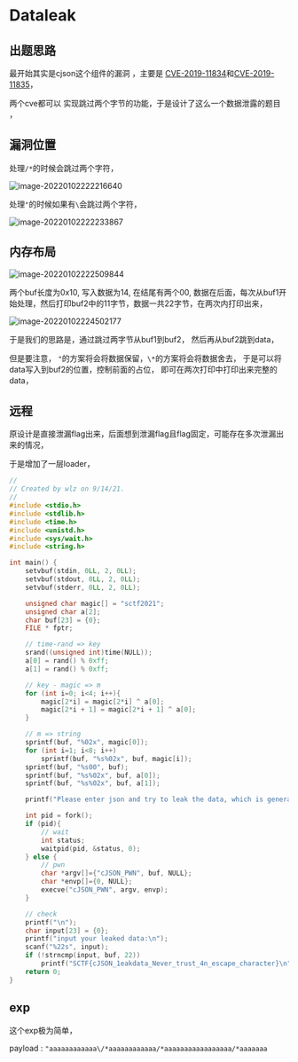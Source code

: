 # Dataleak 

## 出题思路

最开始其实是cjson这个组件的漏洞 ，主要是 [CVE-2019-11834](https://github.com/DaveGamble/cJSON/issues/337)和[CVE-2019-11835](https://github.com/DaveGamble/cJSON/issues/338)，

两个cve都可以 实现跳过两个字节的功能，于是设计了这么一个数据泄露的题目 ，

## 漏洞位置

处理`/*`的时候会跳过两个字符， 

![image-20220102222216640](https://s2.loli.net/2022/01/02/e6srBoGQUD3bYuV.png)

处理`"`的时候如果有`\`会跳过两个字符，

![image-20220102222233867](https://s2.loli.net/2022/01/02/VLIBKDjrwqmAC6G.png)

## 内存布局

![image-20220102222509844](https://s2.loli.net/2022/01/02/8GBscmvkDXnhRxF.png)

两个buf长度为0x10, 写入数据为14, 在结尾有两个00, 数据在后面，每次从buf1开始处理，然后打印buf2中的11字节，数据一共22字节，在两次内打印出来，



![image-20220102224502177](https://s2.loli.net/2022/01/02/xN6TqbmXndYoksv.png)

于是我们的思路是，通过跳过两字节从buf1到buf2， 然后再从buf2跳到data， 

但是要注意， `"`的方案将会将数据保留，`\*`的方案将会将数据舍去， 于是可以将data写入到buf2的位置，控制前面的占位， 即可在两次打印中打印出来完整的data， 

## 远程

原设计是直接泄漏flag出来，后面想到泄漏flag且flag固定，可能存在多次泄漏出来的情况，

于是增加了一层loader， 

```c
//
// Created by wlz on 9/14/21.
//
#include <stdio.h>
#include <stdlib.h>
#include <time.h>
#include <unistd.h>
#include <sys/wait.h>
#include <string.h>

int main() {
    setvbuf(stdin, 0LL, 2, 0LL);
    setvbuf(stdout, 0LL, 2, 0LL);
    setvbuf(stderr, 0LL, 2, 0LL);

    unsigned char magic[] = "sctf2021";
    unsigned char a[2];
    char buf[23] = {0};
    FILE * fptr;

    // time-rand => key
    srand((unsigned int)time(NULL));
    a[0] = rand() % 0xff;
    a[1] = rand() % 0xff;

    // key - magic => m
    for (int i=0; i<4; i++){
        magic[2*i] = magic[2*i] ^ a[0];
        magic[2*i + 1] = magic[2*i + 1] ^ a[0];
    }

    // m => string
    sprintf(buf, "%02x", magic[0]);
    for (int i=1; i<8; i++)
        sprintf(buf, "%s%02x", buf, magic[i]);
    sprintf(buf, "%s00", buf);
    sprintf(buf, "%s%02x", buf, a[0]);
    sprintf(buf, "%s%02x", buf, a[1]);

    printf("Please enter json and try to leak the data, which is generated randomly each time and has a length of 22.\n");

    int pid = fork();
    if (pid){
        // wait
        int status;
        waitpid(pid, &status, 0);
    } else {
        // pwn
        char *argv[]={"cJSON_PWN", buf, NULL};
        char *envp[]={0, NULL};
        execve("cJSON_PWN", argv, envp);
    }

    // check
    printf("\n");
    char input[23] = {0};
    printf("input your leaked data:\n");
    scanf("%22s", input);
    if (!strncmp(input, buf, 22))
        printf("SCTF{cJSON_1eakdata_Never_trust_4n_escape_character}\n");
    return 0;
}
```

## exp

这个exp极为简单，

payload : `"aaaaaaaaaaaa\/*aaaaaaaaaaaa/*aaaaaaaaaaaaaaaaa/*aaaaaaa`

